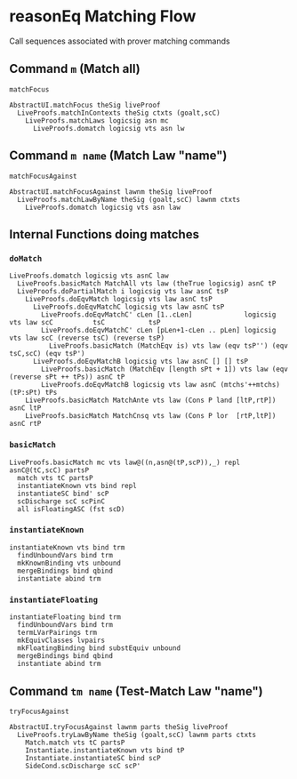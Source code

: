 # reasonEq Matching Flow

Call sequences associated with prover matching commands

## Command `m` (Match all)

`matchFocus`

```
AbstractUI.matchFocus theSig liveProof
  LiveProofs.matchInContexts theSig ctxts (goalt,scC)
    LiveProofs.matchLaws logicsig asn mc
      LiveProofs.domatch logicsig vts asn lw
```

## Command `m name` (Match Law "name")

`matchFocusAgainst`

```
AbstractUI.matchFocusAgainst lawnm theSig liveProof
  LiveProofs.matchLawByName theSig (goalt,scC) lawnm ctxts
    LiveProofs.domatch logicsig vts asn law
```

## Internal Functions doing matches

### `doMatch`

```
LiveProofs.domatch logicsig vts asnC law
  LiveProofs.basicMatch MatchAll vts law (theTrue logicsig) asnC tP
  LiveProofs.doPartialMatch i logicsig vts law asnC tsP
    LiveProofs.doEqvMatch logicsig vts law asnC tsP
      LiveProofs.doEqvMatchC logicsig vts law asnC tsP
        LiveProofs.doEqvMatchC' cLen [1..cLen]             logicsig vts law scC          tsC           tsP       
        LiveProofs.doEqvMatchC' cLen [pLen+1-cLen .. pLen] logicsig vts law scC (reverse tsC) (reverse tsP)
          LiveProofs.basicMatch (MatchEqv is) vts law (eqv tsP'') (eqv tsC,scC) (eqv tsP')
      LiveProofs.doEqvMatchB logicsig vts law asnC [] [] tsP
        LiveProofs.basicMatch (MatchEqv [length sPt + 1]) vts law (eqv (reverse sPt ++ tPs)) asnC tP
        LiveProofs.doEqvMatchB logicsig vts law asnC (mtchs'++mtchs) (tP:sPt) tPs
    LiveProofs.basicMatch MatchAnte vts law (Cons P land [ltP,rtP]) asnC ltP
    LiveProofs.basicMatch MatchCnsq vts law (Cons P lor  [rtP,ltP]) asnC rtP
```

### `basicMatch`

```
LiveProofs.basicMatch mc vts law@((n,asn@(tP,scP)),_) repl asnC@(tC,scC) partsP
  match vts tC partsP
  instantiateKnown vts bind repl
  instantiateSC bind' scP
  scDischarge scC scPinC
  all isFloatingASC (fst scD)
```

### `instantiateKnown`

```
instantiateKnown vts bind trm
  findUnboundVars bind trm
  mkKnownBinding vts unbound
  mergeBindings bind qbind
  instantiate abind trm
```

### `instantiateFloating`

```
instantiateFloating bind trm
  findUnboundVars bind trm
  termLVarPairings trm
  mkEquivClasses lvpairs
  mkFloatingBinding bind substEquiv unbound
  mergeBindings bind qbind
  instantiate abind trm
```


## Command `tm name` (Test-Match Law "name")

`tryFocusAgainst`

```
AbstractUI.tryFocusAgainst lawnm parts theSig liveProof
  LiveProofs.tryLawByName theSig (goalt,scC) lawnm parts ctxts
    Match.match vts tC partsP
    Instantiate.instantiateKnown vts bind tP
    Instantiate.instantiateSC bind scP
    SideCond.scDischarge scC scP'
```


